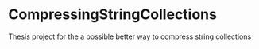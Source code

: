 # CompressingStringCollections

Thesis project for the a possible better way to compress string collections
